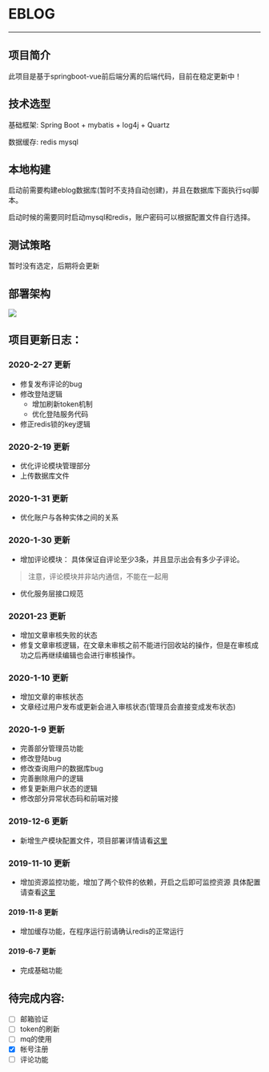 # EBLOG

--------------------
## 项目简介

此项目是基于springboot-vue前后端分离的后端代码，目前在稳定更新中！

## 技术选型

基础框架: Spring Boot + mybatis + log4j + Quartz 

数据缓存:  redis mysql

## 本地构建

启动前需要构建eblog数据库(暂时不支持自动创建)，并且在数据库下面执行sql脚本。

启动时候的需要同时启动mysql和redis，账户密码可以根据配置文件自行选择。

## 测试策略

暂时没有选定，后期将会更新

## 部署架构

![](https://s2.ax1x.com/2019/12/10/QBaJQH.png)





## 项目更新日志：

### 2020-2-27 更新
* 修复发布评论的bug
* 修改登陆逻辑 
    - 增加刷新token机制
    - 优化登陆服务代码
* 修正redis锁的key逻辑
### 2020-2-19 更新

* 优化评论模块管理部分
* 上传数据库文件

### 2020-1-31 更新

* 优化账户与各种实体之间的关系


### 2020-1-30 更新

* 增加评论模块：
    具体保证自评论至少3条，并且显示出会有多少子评论。
 > 注意，评论模块并非站内通信，不能在一起用

* 优化服务层接口规范

### 20201-23 更新
* 增加文章审核失败的状态
* 修复文章审核逻辑，在文章未审核之前不能进行回收站的操作，但是在审核成功之后再继续编辑也会进行审核操作。

### 2020-1-10 更新
* 增加文章的审核状态
* 文章经过用户发布或更新会进入审核状态(管理员会直接变成发布状态)
### 2020-1-9 更新
* 完善部分管理员功能
* 修改登陆bug
* 修改查询用户的数据库bug
* 完善删除用户的逻辑
* 修复更新用户状态的逻辑
* 修改部分异常状态码和前端对接
### 2019-12-6 更新
* 新增生产模块配置文件，项目部署详情请看[这里](https://whoami1231.github.io/2019/11/21/docker-compose实现前后端分离的自动化部署/)
### 2019-11-10 更新
* 增加资源监控功能，增加了两个软件的依赖，开启之后即可监控资源
  具体配置请查看[这里](https://whoami1231.github.io/2019/11/05/springboot-2-x-采用监控模块/)
#### 2019-11-8 更新
* 增加缓存功能，在程序运行前请确认redis的正常运行
#### 2019-6-7 更新
* 完成基础功能

## 待完成内容:
- [ ] 邮箱验证
- [ ] token的刷新
- [ ] mq的使用
- [x] 帐号注册
- [ ] 评论功能